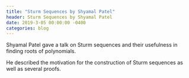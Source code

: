 ```yaml
---
title: "Sturm Sequences by Shyamal Patel"
header: Sturm Sequences by Shyamal Patel
date: 2019-3-05 00:00:00 -0400
categories: blog
---
```


Shyamal Patel gave a talk on Sturm sequences and their usefulness in finding roots of polynomials.

He described the motivation for the construction of Sturm sequences as well as several proofs.
